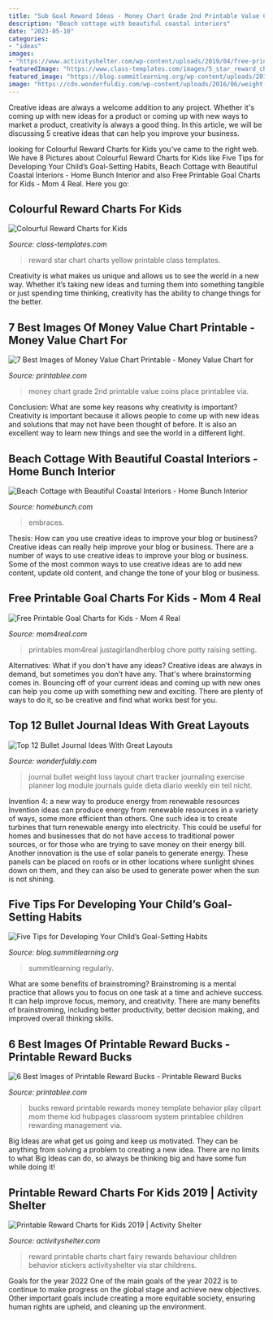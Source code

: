 ```yaml
---
title: "Sub Goal Reward Ideas - Money Chart Grade 2nd Printable Value Coins Place Printablee Via"
description: "Beach cottage with beautiful coastal interiors"
date: "2023-05-10"
categories:
- "ideas"
images:
- "https://www.activityshelter.com/wp-content/uploads/2019/04/free-printable-reward-charts-girls.jpg"
featuredImage: "https://www.class-templates.com/images/5_star_reward_chart_yellow.jpg"
featured_image: "https://blog.summitlearning.org/wp-content/uploads/2019/01/SMART-Goals-Poster-spark-200x300.jpg"
image: "https://cdn.wonderfuldiy.com/wp-content/uploads/2016/06/weight-loss-chart.jpg"
---
```



Creative ideas are always a welcome addition to any project. Whether it's coming up with new ideas for a product or coming up with new ways to market a product, creativity is always a good thing. In this article, we will be discussing 5 creative ideas that can help you improve your business.

	

		
looking for Colourful Reward Charts for Kids you've came to the right web. We have 8 Pictures about Colourful Reward Charts for Kids like Five Tips for Developing Your Child’s Goal-Setting Habits, Beach Cottage with Beautiful Coastal Interiors - Home Bunch Interior and also Free Printable Goal Charts for Kids - Mom 4 Real. Here you go:
		
    
## Colourful Reward Charts For Kids

<img loading=lazy src="https://www.class-templates.com/images/5_star_reward_chart_yellow.jpg" onerror="this.onerror=null;this.src='https://tse1.mm.bing.net/th?id=OIP.GNSf2uhmPTYkoD-vkE4u5gHaFT&amp;pid=15.1';" alt="Colourful Reward Charts for Kids">

_Source: class-templates.com_

>reward star chart charts yellow printable class templates. 

	

Creativity is what makes us unique and allows us to see the world in a new way. Whether it’s taking new ideas and turning them into something tangible or just spending time thinking, creativity has the ability to change things for the better.

    
## 7 Best Images Of Money Value Chart Printable - Money Value Chart For

<img loading=lazy src="http://www.printablee.com/postpic/2015/08/2nd-grade-money-chart_62480.jpg" onerror="this.onerror=null;this.src='https://tse4.mm.bing.net/th?id=OIP.ebCy5GUiRYidufHEzXFPpQHaKK&amp;pid=15.1';" alt="7 Best Images of Money Value Chart Printable - Money Value Chart for">

_Source: printablee.com_

>money chart grade 2nd printable value coins place printablee via. 

	

Conclusion: What are some key reasons why creativity is important?
Creativity is important because it allows people to come up with new ideas and solutions that may not have been thought of before. It is also an excellent way to learn new things and see the world in a different light.

    
## Beach Cottage With Beautiful Coastal Interiors - Home Bunch Interior

<img loading=lazy src="https://www.homebunch.com/wp-content/uploads/b21.jpg" onerror="this.onerror=null;this.src='https://tse3.mm.bing.net/th?id=OIP.rY9Ab8yfRiaT4iR1L0xCUwHaLP&amp;pid=15.1';" alt="Beach Cottage with Beautiful Coastal Interiors - Home Bunch Interior">

_Source: homebunch.com_

>embraces. 

	

Thesis: How can you use creative ideas to improve your blog or business?
Creative ideas can really help improve your blog or business. There are a number of ways to use creative ideas to improve your blog or business. Some of the most common ways to use creative ideas are to add new content, update old content, and change the tone of your blog or business.

    
## Free Printable Goal Charts For Kids - Mom 4 Real

<img loading=lazy src="https://www.mom4real.com/wp-content/uploads/2014/01/Free-Printable-Goal-Charts-for-Kids.jpg" onerror="this.onerror=null;this.src='https://tse3.mm.bing.net/th?id=OIP.J2Pi6Zd271tNbK8AG8w67QHaLD&amp;pid=15.1';" alt="Free Printable Goal Charts for Kids - Mom 4 Real">

_Source: mom4real.com_

>printables mom4real justagirlandherblog chore potty raising setting. 

	

Alternatives: What if you don't have any ideas?
Creative ideas are always in demand, but sometimes you don't have any. That's where brainstorming comes in. Bouncing off of your current ideas and coming up with new ones can help you come up with something new and exciting. There are plenty of ways to do it, so be creative and find what works best for you.

    
## Top 12 Bullet Journal Ideas With Great Layouts

<img loading=lazy src="https://cdn.wonderfuldiy.com/wp-content/uploads/2016/06/weight-loss-chart.jpg" onerror="this.onerror=null;this.src='https://tse2.mm.bing.net/th?id=OIP.EJ9uFN28WHOVVlTfIVWauAHaHa&amp;pid=15.1';" alt="Top 12 Bullet Journal Ideas With Great Layouts">

_Source: wonderfuldiy.com_

>journal bullet weight loss layout chart tracker journaling exercise planner log module journals guide dieta diario weekly ein teil nicht. 

	

Invention 4: a new way to produce energy from renewable resources
Invention ideas can produce energy from renewable resources in a variety of ways, some more efficient than others. One such idea is to create turbines that turn renewable energy into electricity. This could be useful for homes and businesses that do not have access to traditional power sources, or for those who are trying to save money on their energy bill. Another innovation is the use of solar panels to generate energy. These panels can be placed on roofs or in other locations where sunlight shines down on them, and they can also be used to generate power when the sun is not shining.

    
## Five Tips For Developing Your Child’s Goal-Setting Habits

<img loading=lazy src="https://blog.summitlearning.org/wp-content/uploads/2019/01/SMART-Goals-Poster-spark-200x300.jpg" onerror="this.onerror=null;this.src='https://tse3.mm.bing.net/th?id=OIP.hrJ4mRa9_m3IDrBZ86dEFgAAAA&amp;pid=15.1';" alt="Five Tips for Developing Your Child’s Goal-Setting Habits">

_Source: blog.summitlearning.org_

>summitlearning regularly. 

	

What are some benefits of brainstroming?
Brainstroming is a mental practice that allows you to focus on one task at a time and achieve success. It can help improve focus, memory, and creativity. There are many benefits of brainstroming, including better productivity, better decision making, and improved overall thinking skills.

    
## 6 Best Images Of Printable Reward Bucks - Printable Reward Bucks

<img loading=lazy src="http://www.printablee.com/postpic/2012/05/free-printable-reward-bucks-for-kids_278468.jpg" onerror="this.onerror=null;this.src='https://tse1.mm.bing.net/th?id=OIP.QfQjI_uNBxuMmUhMnPzeIwHaC9&amp;pid=15.1';" alt="6 Best Images of Printable Reward Bucks - Printable Reward Bucks">

_Source: printablee.com_

>bucks reward printable rewards money template behavior play clipart mom theme kid hubpages classroom system printablee children rewarding management via. 

	

Big Ideas are what get us going and keep us motivated. They can be anything from solving a problem to creating a new idea. There are no limits to what Big Ideas can do, so always be thinking big and have some fun while doing it!

    
## Printable Reward Charts For Kids 2019 | Activity Shelter

<img loading=lazy src="https://www.activityshelter.com/wp-content/uploads/2019/04/free-printable-reward-charts-girls.jpg" onerror="this.onerror=null;this.src='https://tse2.mm.bing.net/th?id=OIP.UHWGTUwBZ-l0fwmAsif9TwHaJ-&amp;pid=15.1';" alt="Printable Reward Charts for Kids 2019 | Activity Shelter">

_Source: activityshelter.com_

>reward printable charts chart fairy rewards behaviour children behavior stickers activityshelter via star childrens. 

	

Goals for the year 2022
One of the main goals of the year 2022 is to continue to make progress on the global stage and achieve new objectives. Other important goals include creating a more equitable society, ensuring human rights are upheld, and cleaning up the environment.

